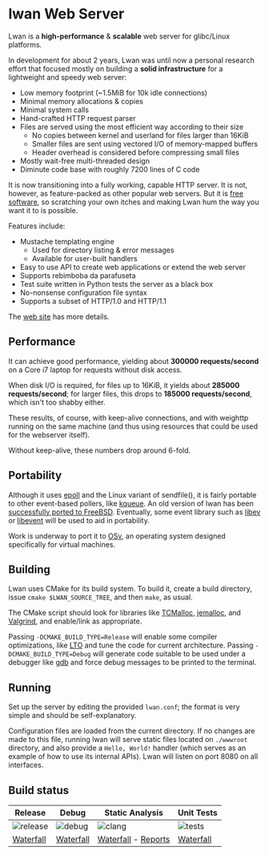 lwan Web Server
===============

Lwan is a **high-performance** & **scalable** web server for glibc/Linux platforms.

In development for about 2 years, Lwan was until now a personal research effort that focused mostly on building a **solid infrastructure** for a lightweight and speedy web server:

  - Low memory footprint (~1.5MiB for 10k idle connections)
  - Minimal memory allocations & copies
  - Minimal system calls
  - Hand-crafted HTTP request parser
  - Files are served using the most efficient way according to their size
    - No copies between kernel and userland for files larger than 16KiB
    - Smaller files are sent using vectored I/O of memory-mapped buffers
    - Header overhead is considered before compressing small files
  - Mostly wait-free multi-threaded design
  - Diminute code base with roughly 7200 lines of C code

It is now transitioning into a fully working, capable HTTP server. It is not, however, as feature-packed as other popular web servers. But it is [free software](http://www.gnu.org/philosophy/free-sw.html), so scratching your own itches and making Lwan hum the way you want it to is possible.

Features include:

  - Mustache templating engine
    - Used for directory listing & error messages
    - Available for user-built handlers
  - Easy to use API to create web applications or extend the web server
  - Supports rebimboba da parafuseta
  - Test suite written in Python tests the server as a black box
  - No-nonsense configuration file syntax
  - Supports a subset of HTTP/1.0 and HTTP/1.1

The [web site](http://lwan.ws) has more details.

Performance
-----------

It can achieve good performance, yielding about **300000 requests/second** on a Core i7 laptop for requests without disk access.

When disk I/O is required, for files up to 16KiB, it yields about **285000 requests/second**; for larger files, this drops to **185000 requests/second**, which isn't too shabby either.

These results, of course, with keep-alive connections, and with weighttp running on the same machine (and thus using resources that could be used for the webserver itself).

Without keep-alive, these numbers drop around 6-fold.

Portability
-----------

Although it uses [epoll](https://en.wikipedia.org/wiki/Epoll) and the Linux variant of sendfile(), it is fairly portable to other event-based pollers, like [kqueue](https://en.wikipedia.org/wiki/Kqueue).  An old version of lwan has been [successfully ported to FreeBSD](https://github.com/rakuco/lwan/tree/kqueue-port).  Eventually, some event library such as [libev](http://libev.schmorp.de) or [libevent](http://libevent.org) will be used to aid in portability.

Work is underway to port it to [OSv](http://osv.io), an operating system designed specifically for virtual machines.

Building
--------

Lwan uses CMake for its build system. To build it, create a build directory, issue `cmake $LWAN_SOURCE_TREE`, and then `make`, as usual.

The CMake script should look for libraries like [TCMalloc](https://code.google.com/p/gperftools/), [jemalloc](http://www.canonware.com/jemalloc), and [Valgrind](http://valgrind.org), and enable/link as appropriate.

Passing `-DCMAKE_BUILD_TYPE=Release` will enable some compiler optimizations, like [LTO](http://gcc.gnu.org/wiki/LinkTimeOptimization) and tune the code for current architecture. Passing `-DCMAKE_BUILD_TYPE=Debug` will generate code suitable to be used under a debugger like [gdb](http://www.gnu.org/software/gdb/) and force debug messages to be printed to the terminal.

Running
-------

Set up the server by editing the provided `lwan.conf`; the format is very simple and should be self-explanatory. 

Configuration files are loaded from the current directory. If no changes are made to this file, running lwan will serve static files located on `./wwwroot` directory, and also provide a `Hello, World!` handler (which serves as an example of how to use its internal APIs).  Lwan will listen on port 8080 on all interfaces.

Build status
------------

| Release | Debug | Static Analysis | Unit Tests |
|---------|-------|-----------------|------------|
| ![release](http://buildbot.lwan.ws/buildstatusimage?builder=release&number=-1 "Release") | ![debug](http://buildbot.lwan.ws/buildstatusimage?builder=debug&number=-1 "Debug") | ![clang](http://buildbot.lwan.ws/buildstatusimage?builder=clang-analyze&number=-1 "Clang") | ![tests](http://buildbot.lwan.ws/buildstatusimage?builder=unit-tests&number=-1 "Tests")
| [Waterfall](http://buildbot.lwan.ws/waterfall?show=release) | [Waterfall](http://buildbot.lwan.ws/waterfall?show=debug) | [Waterfall](http://buildbot.lwan.ws/waterfall?show=clang-analyze) - [Reports](http://buildbot.lwan.ws/sa/) | [Waterfall](http://buildbot.lwan.ws/waterfall?show=unit-tests) |


